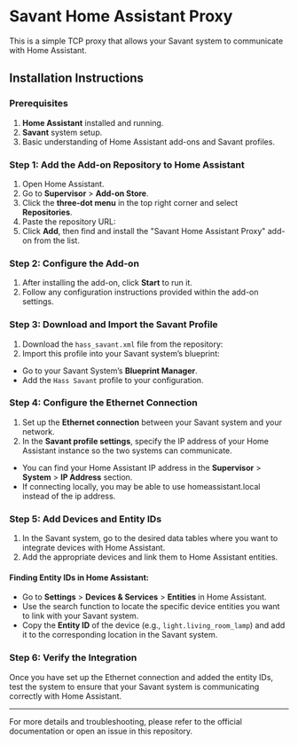 # Savant Home Assistant Proxy

This is a simple TCP proxy that allows your Savant system to communicate with Home Assistant.

## Installation Instructions

### Prerequisites
1. **Home Assistant** installed and running.
2. **Savant** system setup.
3. Basic understanding of Home Assistant add-ons and Savant profiles.

### Step 1: Add the Add-on Repository to Home Assistant
1. Open Home Assistant.
2. Go to **Supervisor** > **Add-on Store**.
3. Click the **three-dot menu** in the top right corner and select **Repositories**.
4. Paste the repository URL:
5. Click **Add**, then find and install the "Savant Home Assistant Proxy" add-on from the list.

### Step 2: Configure the Add-on
1. After installing the add-on, click **Start** to run it.
2. Follow any configuration instructions provided within the add-on settings.

### Step 3: Download and Import the Savant Profile
1. Download the `hass_savant.xml` file from the repository:
2. Import this profile into your Savant system’s blueprint:
- Go to your Savant System’s **Blueprint Manager**.
- Add the `Hass Savant` profile to your configuration.

### Step 4: Configure the Ethernet Connection
1. Set up the **Ethernet connection** between your Savant system and your network.
2. In the **Savant profile settings**, specify the IP address of your Home Assistant instance so the two systems can communicate.
- You can find your Home Assistant IP address in the **Supervisor** > **System** > **IP Address** section.
- If connecting locally, you may be able to use homeassistant.local instead of the ip address.

### Step 5: Add Devices and Entity IDs
1. In the Savant system, go to the desired data tables where you want to integrate devices with Home Assistant.
2. Add the appropriate devices and link them to Home Assistant entities.

#### Finding Entity IDs in Home Assistant:
- Go to **Settings** > **Devices & Services** > **Entities** in Home Assistant.
- Use the search function to locate the specific device entities you want to link with your Savant system.
- Copy the **Entity ID** of the device (e.g., `light.living_room_lamp`) and add it to the corresponding location in the Savant system.

### Step 6: Verify the Integration
Once you have set up the Ethernet connection and added the entity IDs, test the system to ensure that your Savant system is communicating correctly with Home Assistant.

---

For more details and troubleshooting, please refer to the official documentation or open an issue in this repository.
